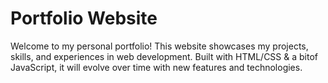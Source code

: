 # Portfolio Website

Welcome to my personal portfolio! This website showcases my projects, skills, and experiences in web development. Built with HTML/CSS & a bitof JavaScript, it will evolve over time with new features and technologies.
